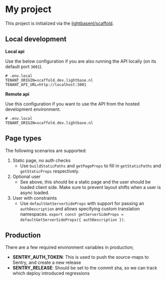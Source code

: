 # My project

This project is initialized via the [lightbasenl/scaffold](https://github.com/lightbasenl/scaffold).

## Local development

**Local api**

Use the below configuration if you are also running the API locally (on its default port `3001`).

```dotenv
# .env.local
TENANT_ORIGIN=scaffold.dev.lightbase.nl
TENANT_API_URL=http://localhost:3001
```

**Remote api**

Use this configuration if you want to use the API from the hosted development environment.

```dotenv
# .env.local
TENANT_ORIGIN=scaffold.dev.lightbase.nl
```

## Page types

The following scenarios are supported:

1. Static page, no auth checks
   - Use `buildStaticPaths` and `getPageProps` to fill in `getStaticPaths` and `getStaticProps` respectively.
2. Optional user
   - See above, this should be a static page and the user should be loaded client side. Make sure to prevent
     layout shifts when a user is async loaded.
3. User with constraints
   - Use `defaultGetServerSideProps` with support for passing an `authDescription` and allows specifying
     custom translation namespaces.
     `export const getServerSideProps = defaultGetServerSideProps({ authDescription })`.

## Production

There are a few required environment variables in production;

- **SENTRY_AUTH_TOKEN**: This is used to push the source-maps to Sentry, and create a new release
- **SENTRY_RELEASE**: Should be set to the commit sha, so we can track which deploy introduced regressions
